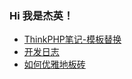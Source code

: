 ### Hi 我是杰英！

- [ThinkPHP笔记-模板替换](thinkphp/模板替换.md)
- [开发日志](dev/index.md)
- [如何优雅地板砖](movebrick.md)